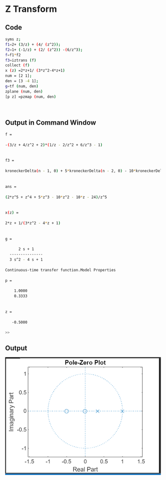 # Z Transform


## Code

```bash
syms z;
f1=2+ (3/z) + (4/ (z^2));
f2=1+ (-1/z) + (2/ (z^2)) -(6/z^3);
f=f1*f2
f3=iztrans (f)
collect (f)
x (z) =2*z+1/ (3*z^2-4*z+1)
num = [2 1];
den = [3 -4 1];
g=tf (num, den)
zplane (num, den)
[p z] =pzmap (num, den)




```

## Output in Command Window 

```bash
f =
 
-(3/z + 4/z^2 + 2)*(1/z - 2/z^2 + 6/z^3 - 1)
 
 
f3 =
 
kroneckerDelta(n - 1, 0) + 5*kroneckerDelta(n - 2, 0) - 10*kroneckerDelta(n - 3, 0) - 10*kroneckerDelta(n - 4, 0) - 24*kroneckerDelta(n - 5, 0) + 2*kroneckerDelta(n, 0)
 
 
ans =
 
(2*z^5 + z^4 + 5*z^3 - 10*z^2 - 10*z - 24)/z^5
 
 
x(z) =
 
2*z + 1/(3*z^2 - 4*z + 1)
 

g =
 
      2 s + 1
  ---------------
  3 s^2 - 4 s + 1
 
Continuous-time transfer function.Model Properties

p =

    1.0000
    0.3333


z =

   -0.5000

>> 
```

## Output 
<img src='../img/ztransworking.png'>